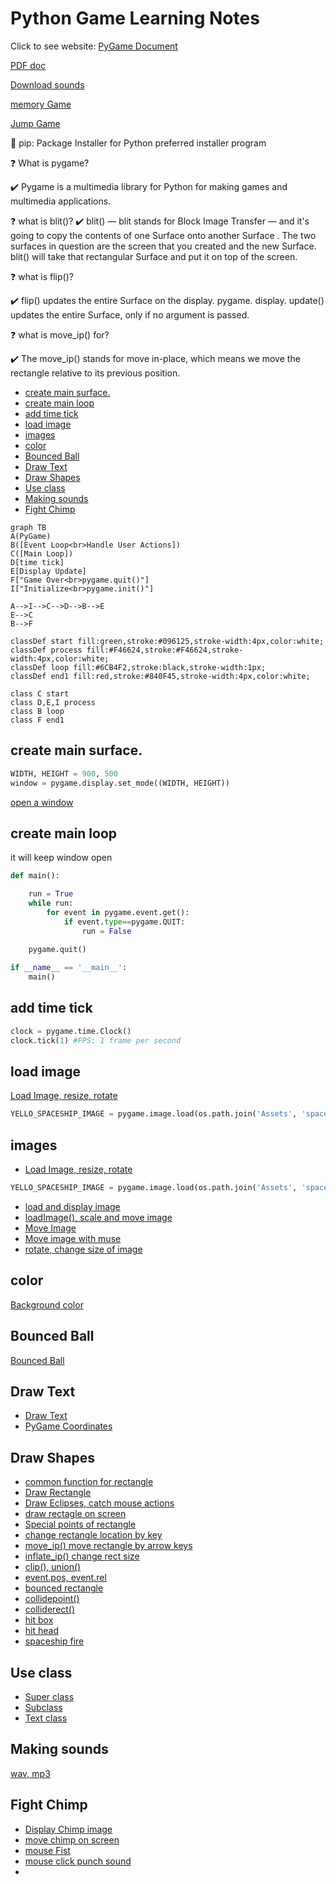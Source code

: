 <h1>Python Game Learning Notes</h1>

Click to see website: [PyGame Document](https://www.pygame.org/docs/)

[PDF doc](https://buildmedia.readthedocs.org/media/pdf/pygame/latest/pygame.pdf)

[Download sounds](https://freesound.org/people/adh.dreaming/sounds)

[memory Game](https://www.youtube.com/watch?v=KAn1f16Cl1I)

[Jump Game ](https://www.youtube.com/watch?v=AY9MnQ4x3zk)

📌 pip: Package Installer for Python
preferred installer program

❓ What is pygame?

✔️ Pygame is a multimedia library for Python for making games and multimedia applications.

❓ what is blit()?
✔️ blit() — blit stands for Block Image Transfer — and it's going to copy the contents of one Surface onto another Surface . The two surfaces in question are the screen that you created and the new Surface. blit() will take that rectangular Surface and put it on top of the screen.

❓ what is flip()?

✔️ flip() updates the entire Surface on the display. pygame. display. update() updates the entire Surface, only if no argument is passed.

❓ what is move_ip() for?

✔️ The move_ip() stands for move in-place, which means we move the rectangle relative to its previous position.

- [create main surface.](#create-main-surface)
- [create main loop](#create-main-loop)
- [add time tick](#add-time-tick)
- [load image](#load-image)
- [images](#images)
- [color](#color)
- [Bounced Ball](#bounced-ball)
- [Draw Text](#draw-text)
- [Draw Shapes](#draw-shapes)
- [Use class](#use-class)
- [Making sounds](#making-sounds)
- [Fight Chimp](#fight-chimp)

```mermaid
graph TB
A(PyGame)
B([Event Loop<br>Handle User Actions])
C([Main Loop])
D[time tick]
E[Display Update]
F["Game Over<br>pygame.quit()"]
I["Initialize<br>pygame.init()"]

A-->I-->C-->D-->B-->E
E-->C
B-->F

classDef start fill:green,stroke:#096125,stroke-width:4px,color:white;
classDef process fill:#F46624,stroke:#F46624,stroke-width:4px,color:white;
classDef loop fill:#6CB4F2,stroke:black,stroke-width:1px;
classDef end1 fill:red,stroke:#840F45,stroke-width:4px,color:white;

class C start
class D,E,I process
class B loop
class F end1
```
## create main surface.

```py
WIDTH, HEIGHT = 900, 500
window = pygame.display.set_mode((WIDTH, HEIGHT))
```
[open a window](../src/openWindow.py)

## create main loop
it will keep window open

```py
def main():

    run = True
    while run:
        for event in pygame.event.get():
            if event.type==pygame.QUIT:
                run = False
    
    pygame.quit()

if __name__ == '__main__':
    main()
```

## add time tick

```py
clock = pygame.time.Clock()
clock.tick(1) #FPS: 1 frame per second
```
[](../src/timeTick.py)

## load image

[Load Image, resize, rotate](../src/loadImage.py)
```py
YELLO_SPACESHIP_IMAGE = pygame.image.load(os.path.join('Assets', 'spaceship_yellow.png'))
```

## images
* [Load Image, resize, rotate](../src/loadImage.py)
```py
YELLO_SPACESHIP_IMAGE = pygame.image.load(os.path.join('Assets', 'spaceship_yellow.png'))
```
* [load and display image](../src/loadImage2.py)
* [loadImage(), scale and move image](../src/loadImage3.py)
* [Move Image](../src/moveImage.py)
* [Move image with muse](../src/image1.py)
* [rotate, change size of image](../src/image2.py)

## color
[Background color](../src/color.py)

## Bounced Ball
[Bounced Ball](../src/ball.py)

## Draw Text
* [Draw Text](../src/drawText.py)
* [PyGame Coordinates](../src/coordinates.py)

## Draw Shapes
* [common function for rectangle](../src/rect.py)
* [Draw Rectangle](../src/rectangle.py)
* [Draw Eclipses, catch mouse actions](../src/ellipses.py)
* [draw rectagle on screen](../src/rect1.py)
* [Special points of rectangle](../src/rect2.py)
* [change rectangle location by key](../src/rect3.py)
* [move_ip() move rectangle by arrow keys](../src/rect4.py)
* [inflate_ip() change rect size](../src/rect5.py)
* [clip(), union()](../src/rect6.py)
* [event.pos, event.rel](../src/rect7.py)
* [bounced rectangle](../src/rect8.py)
* [collidepoint()](../src/rect9.py)
* [colliderect()](../src/rect10.py)
* [hit box](../src/rect11.py)
* [hit head](../src/rect12.py)
* [spaceship fire](../src/rect13.py)

## Use class
* [Super class](../src/appSuper.py)
* [Subclass](../src/app.py)
* [Text class](../src/appText.py)
  
## Making sounds
[wav, mp3](../src/sound1.py)

## Fight Chimp
* [Display Chimp image](../src/displayChimp.py)
* [move chimp on screen](../src/moveChimp.py)
* [mouse Fist](../src/mouseFist.py)
* [mouse click punch sound](../src/fistPunch.py)
* [](../src/fistHitChimp.py)




